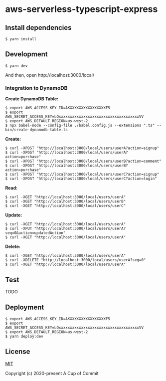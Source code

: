 # aws-serverless-typescript-express

## Install dependencies

```
$ yarn install
```

## Development

```
$ yarn dev
```

And then, open http://localhost:3000/local/

### Integration to DynamoDB

**Create DynamoDB Table:**
```
$ export AWS_ACCESS_KEY_ID=AKXXXXXXXXXXXXXXXXF5
$ export AWS_SECRET_ACCESS_KEY=LQxxxxxxxxxxxxxxxxxxxxxxxxxxxxxxxxxxxxVV
$ export AWS_DEFAULT_REGION=us-west-2
$ npx babel-node --config-file ./babel.config.js --extensions ".ts" -- bin/create-dynamodb-table.ts
```

**Create:**

```
$ curl -XPOST "http://localhost:3000/local/users/userA?action=signup"
$ curl -XPOST "http://localhost:3000/local/users/userA?action=purchase"
$ curl -XPOST "http://localhost:3000/local/users/userB?action=comment"
$ curl -XPOST "http://localhost:3000/local/users/userB?action=purchase"
$ curl -XPOST "http://localhost:3000/local/users/userC?action=signup"
$ curl -XPOST "http://localhost:3000/local/users/userC?action=login"
```

**Read:**

```
$ curl -XGET "http://localhost:3000/local/users/userA"
$ curl -XGET "http://localhost:3000/local/users/userB"
$ curl -XGET "http://localhost:3000/local/users/userC"
```

**Update:**

```
$ curl -XGET "http://localhost:3000/local/users/userA"
$ curl -XPUT "http://localhost:3000/local/users/userA?seq=0&action=updatedAction"
$ curl -XGET "http://localhost:3000/local/users/userA"
```

**Delete:**

```
$ curl -XGET "http://localhost:3000/local/users/userA"
$ curl -XDELETE "http://localhost:3000/local/users/userA?seq=0"
$ curl -XGET "http://localhost:3000/local/users/userA"
```

## Test
TODO

## Deployment

```
$ export AWS_ACCESS_KEY_ID=AKXXXXXXXXXXXXXXXXF5
$ export AWS_SECRET_ACCESS_KEY=LQxxxxxxxxxxxxxxxxxxxxxxxxxxxxxxxxxxxxVV
$ export AWS_DEFAULT_REGION=us-west-2
$ yarn deploy:dev
```

## License

[MIT](http://opensource.org/licenses/MIT)

Copyright (c) 2020-present A Cup of Commit


